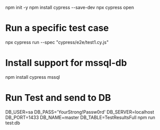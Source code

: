 npm init -y
npm install cypress --save-dev
npx cypress open

# Run a specific test case
npx cypress run --spec "cypress/e2e/test1.cy.js"

# Install support for mssql-db
npm install cypress mssql

# Run Test and send to DB
DB_USER=sa DB_PASS='YourStrong!Passw0rd' DB_SERVER=localhost DB_PORT=1433 DB_NAME=master DB_TABLE=TestResultsFull npm run test:db
